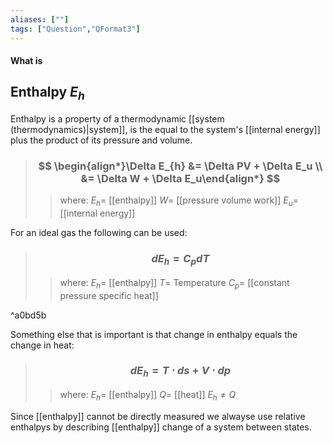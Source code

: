 ```yaml
---
aliases: [""]
tags: ["Question","QFormat3"]
---
```


#### What is
## Enthalpy $E_{h}$
Enthalpy is a property of a thermodynamic [[system (thermodynamics)|system]], is the equal to the system's [[internal energy]] plus the product of its pressure and volume.

> ### $$ \begin{align*}\Delta E_{h} &= \Delta PV + \Delta  E_u \\ &= \Delta W + \Delta E_u\end{align*} $$ 
>> where:
>> $E_{h}=$ [[enthalpy]]
>> $W=$ [[pressure volume work]]
>> $E_u=$ [[internal energy]]

For an ideal gas the following can be used:

> ### $$ d E_{h} = C_{p} dT $$ 
>> where:
>> $E_{h}=$ [[enthalpy]]
>> $T=$ Temperature
>> $C_{p}=$ [[constant pressure specific heat]]

^a0bd5b

Something else that is important is that change in enthalpy equals the change in heat:
> ### $$ d E_{h} = T \cdot ds + V \cdot dp $$ 
>> where:
>> $E_h=$ [[enthalpy]] 
>> $Q=$ [[heat]]
>> $E_h \neq Q$

Since [[enthalpy]] cannot be directly measured we alwayse use relative enthalpys by describing [[enthalpy]] change of a system between states.